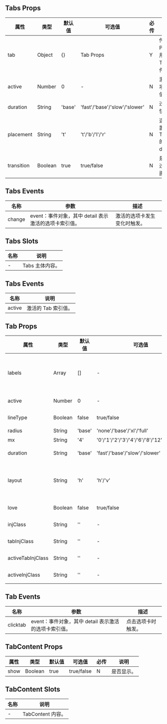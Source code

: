 ## Tabs Props

| 属性         | 类型      | 默认值    | 可选值                           | 必传  | 说明                             |
|------------|---------|--------|-------------------------------|-----|--------------------------------|
| tab        | Object  | {}     | Tab Props                     | Y   | 传入 Tab Props，作用于内部 Tab 组件。     |
| active     | Number  | 0      | -                             | N   | 激活的选项卡索引值。                     |
| duration   | String  | 'base' | 'fast'/'base'/'slow'/'slower' | N   | 过渡动画快慢。                        |
| placement  | String  | 't'    | 't'/'b'/'l'/'r'               | N   | 选项卡位置，对应 Tab Props 的 duration。 |
| transition | Boolean | true   | true/false                    | N   | 是否使用过渡动画。                      |

## Tabs Events

| 名称     | 参数                                | 描述             |
|--------|-----------------------------------|----------------|
| change | event：事件对象，其中 detail 表示激活的选项卡索引值。 | 激活的选项卡发生变化时触发。 |

## Tabs Slots

| 名称  | 说明         |
|-----|------------|
| -   | Tabs 主体内容。 |

## Tabs Events

| 名称     | 说明           |
|--------|--------------|
| active | 激活的 Tab 索引值。 |

## Tab Props

| 属性                | 类型      | 默认值    | 可选值                                        | 必传  | 说明                                 |
|-------------------|---------|--------|--------------------------------------------|-----|------------------------------------|
| labels            | Array   | []     | -                                          | Y   | 选项卡内容组，由 text 和 Icon Props 组成。     |
| active            | Number  | 0      | -                                          | N   | 激活的选项卡索引值。                         |
| lineType          | Boolean | false  | true/false                                 | N   | 是否使用线性风格。                          |
| radius            | String  | 'base' | 'none'/'base'/'xl'/'full'                  | N   | 圆角风格。                              |
| mx                | String  | '4'    | '0'/'1'/'2'/'3'/'4'/'6'/'8'/'12'/'16'/'20' | N   | 左右间距。                              |
| duration          | String  | 'base' | 'fast'/'base'/'slow'/'slower'              | N   | 过渡动画快慢。                            |
| layout            | String  | 'h'    | 'h'/'v'                                    | N   | 水平或垂直布局，对应 Tabs Props 的 placement。 |
| love              | Boolean | false  | true/false                                 | N   | 是否开启关爱版。                           |
| injClass          | String  | ''     | -                                          | N   | Tab 外层注入 CSS。                      |
| tabInjClass       | String  | ''     | -                                          | N   | 单项 Tab 注入 CSS。                     |
| activeTabInjClass | String  | ''     | -                                          | N   | 激活的 Tab 注入 CSS。                    |
| activeInjClass    | String  | ''     | -                                          | N   | 指示器注入 CSS。                         |

## Tab Events

| 名称       | 参数                                | 描述        |
|----------|-----------------------------------|-----------|
| clicktab | event：事件对象，其中 detail 表示激活的选项卡索引值。 | 点击选项卡时触发。 |

## TabContent Props

| 属性   | 类型      | 默认值  | 可选值        | 必传  | 说明    |
|------|---------|------|------------|-----|-------|
| show | Boolean | true | true/false | N   | 是否显示。 |

## TabContent Slots

| 名称  | 说明             |
|-----|----------------|
| -   | TabContent 内容。 |
